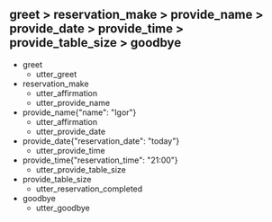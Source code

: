 ## greet > reservation_make > provide_name > provide_date > provide_time > provide_table_size > goodbye
* greet
  - utter_greet
* reservation_make
  - utter_affirmation
  - utter_provide_name
* provide_name{"name": "Igor"}
  - utter_affirmation
  - utter_provide_date
* provide_date{"reservation_date": "today"}
  - utter_provide_time
* provide_time{"reservation_time": "21:00"}
  - utter_provide_table_size
* provide_table_size
  - utter_reservation_completed
* goodbye
  - utter_goodbye
